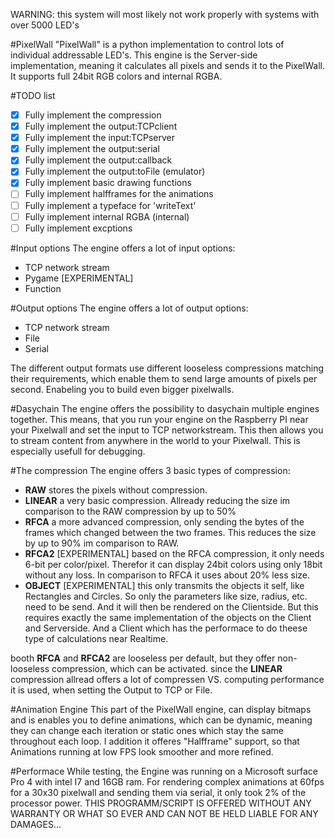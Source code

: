 WARNING: this system will most likely not work properly with systems with over 5000 LED's

#PixelWall
"PixelWall" is a python implementation to control lots of individual addressable LED's. This engine is the Server-side implementation, meaning it calculates all pixels and sends it to the PixelWall. It supports full 24bit RGB colors and internal RGBA.

#TODO list

- [x] Fully implement the compression
- [x] Fully implement the output:TCPclient
- [x] Fully implement the input:TCPserver
- [x] Fully implement the output:serial
- [x] Fully implement the output:callback
- [x] Fully implement the output:toFile (emulator)
- [x] Fully implement basic drawing functions
- [ ] Fully implement halfframes for the animations
- [ ] Fully implement a typeface for 'writeText'
- [ ] Fully implement internal RGBA (internal)
- [ ] Fully implement excptions

#Input options
The engine offers a lot of input options:
 * TCP network stream
 * Pygame [EXPERIMENTAL]
 * Function 

#Output options
The engine offers a lot of output options:
 * TCP network stream 
 * File 
 * Serial

The different output formats use different looseless compressions matching their requirements, which enable them to send large amounts of pixels per second. Enabeling you to build even bigger pixelwalls.

#Dasychain
The engine offers the possibility to dasychain multiple engines together. This means, that you run your engine on the Raspberry PI near your Pixelwall and set the input to TCP networkstream. This then allows you to stream content from anywhere in the world to your Pixelwall. 
This is especially usefull for debugging.

#The compression
The engine offers 3 basic types of compression:
 * **RAW** stores the pixels without compression. 
 * **LINEAR** a very basic compression. Allready reducing the size im comparison to the RAW compression by up to 50%
 * **RFCA** a more advanced compression, only sending the bytes of the frames which changed between the two frames. This reduces the size by up to 90% im comparison to RAW.
 * **RFCA2** [EXPERIMENTAL] based on the RFCA compression, it only needs 6-bit per color/pixel. Therefor it can display 24bit colors using only 18bit without any loss. In comparison to RFCA it uses about 20% less size.
 * **OBJECT** [EXPERIMENTAL] this only transmits the objects it self, like Rectangles and Circles. So only the parameters like size,  radius, etc. need to be send. And it will then be rendered on the Clientside. But this requires exactly the same implementation of the objects on the Client and Serverside. And a Client which has the performace to do theese type of calculations near Realtime.
 
booth **RFCA** and **RFCA2** are looseless per default, but they offer non-looseless compression, which can be activated.
since the **LINEAR** compression allread offers a lot of compressen VS. computing performance it is used, when setting the Output to TCP or File.

#Animation Engine
This part of the PixelWall engine, can display bitmaps and is enables you to define animations, which can be dynamic, meaning they can change each iteration or static ones which stay the same throughout each loop. I addition it offeres "Halfframe" support, so that Animations running at low FPS look smoother and more refined.

#Performace
While testing, the Engine was running on a Microsoft surface Pro 4 with intel I7 and 16GB ram. For rendering complex animations at 60fps for a 30x30 pixelwall and sending them via serial, it only took 2% of the processor power.
THIS PROGRAMM/SCRIPT IS OFFERED WITHOUT ANY WARRANTY OR WHAT SO EVER AND CAN NOT BE HELD LIABLE FOR ANY DAMAGES...
